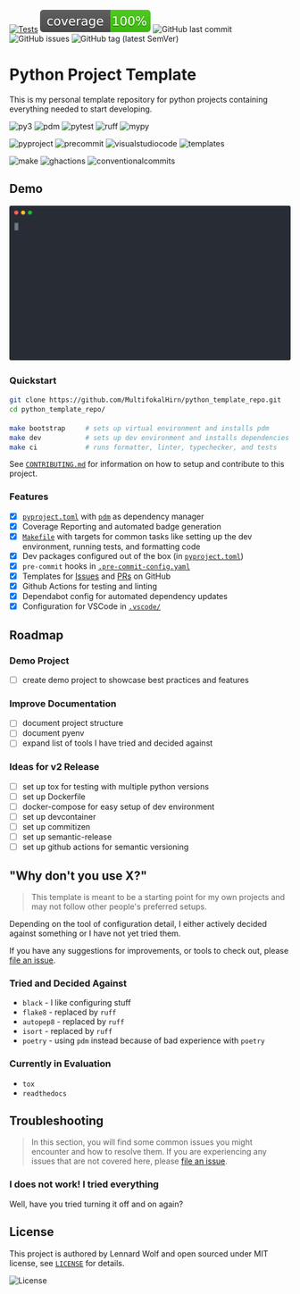 [![Tests](https://github.com/MultifokalHirn/python_template_repo/actions/workflows/python-checks.yaml/badge.svg?branch=main)](https://github.com/MultifokalHirn/python_template_repo/actions/workflows/python-checks.yaml)
![Coverage](./docs/img/coverage.svg)
![GitHub last commit](https://img.shields.io/github/last-commit/MultifokalHirn/python_template_repo)
![GitHub issues](https://img.shields.io/github/issues/MultifokalHirn/python_template_repo)
![GitHub tag (latest SemVer)](https://img.shields.io/github/v/tag/MultifokalHirn/python_template_repo)

# Python Project Template

This is my personal template repository for python projects containing everything needed to start developing.

<!-- - Base Setup for Python Development
- Development and CI tools already Set Up
- Sensible Configuration out of the Box -->

![py3](https://img.shields.io/badge/python->=3.11.0-3776AB?logo=python&logoColor=FFFFFF&style=flat-square)
![pdm](https://img.shields.io/badge/depedency_manager-pdm-blueviolet?logoColor=FFFFFF&style=flat-square)
![pytest](https://img.shields.io/badge/test%20suite-pytest-0A9EDC?logo=pytest&logoColor=FFFFFF&style=flat-square)
![ruff](https://img.shields.io/badge/linter-ruff-006400?&style=flat-square)
![mypy](https://img.shields.io/badge/typechecker-mypy-blue?&style=flat-square)

![pyproject](https://img.shields.io/badge/pyproject.toml-000000?logo=python&style=flat-square)
![precommit](https://img.shields.io/badge/.pre--commit--config.yaml-000000?logo=precommit&style=flat-square)
![visualstudiocode](https://img.shields.io/badge/-.vscode/-000000?logo=visualstudiocode&logoColor=007ACC&style=flat-square)
![templates](https://img.shields.io/badge/Templates-000000?logo=github&logoColor=FFFFFF&style=flat-square)
<!-- ![editorconfig](https://img.shields.io/badge/-.editorconfig-000000?logo=editorconfig&style=flat-square) -->

![make](https://img.shields.io/badge/Makefile-FFFFFF?logo=gnu&logoColor=A42E2B&style=flat-square)
![ghactions](https://img.shields.io/badge/Github_Actions-FFFFFF?logo=githubactions&style=flat-square)
![conventionalcommits](https://img.shields.io/badge/Conventional%20Commits-FFFFFF?logo=conventionalcommits&style=flat-square)
<!-- ![docker](https://img.shields.io/badge/-Docker-FFFFFF?logo=docker&style=flat-square) -->
<!-- [![pre-commit](https://img.shields.io/badge/pre--commit-enabled-brightgreen?logo=pre-commit&logoColor=white&style=flat-square)](https://github.com/pre-commit/pre-commit&style=flat-square) -->
<!-- [![conventional-commits](https://img.shields.io/badge/Conventional%20Commits-1.0.0-yellow.svg&style=flat-square)](https://conventionalcommits.org&style=flat-square) -->

<!--
  - [`pyenv`](./.python-version)-->

<!-- [![semantic-release](https://img.shields.io/badge/%20%20%F0%9F%93%A6%F0%9F%9A%80-semantic--release-e10079.svg)](https://github.com/semantic-release/semantic-release) -->

  <!-- - `semantic-release` for automated versioning and changelog generation -->
<!-- - `commitizen` for version control and changelog generation -->

<!-- omit in toc
## Table of Contents
 -->

## Demo
>
[![asciicast](./docs/img/demo.svg)](https://asciinema.org/a/jJnVjjAALevmZBbgnWYGknz9b?autoplay=1&preload=1&loop=1)
<!-- omit in toc
TODO: embed as html to specify font family
 -->
### Quickstart

``` bash
git clone https://github.com/MultifokalHirn/python_template_repo.git
cd python_template_repo/

make bootstrap     # sets up virtual environment and installs pdm
make dev           # sets up dev environment and installs dependencies
make ci            # runs formatter, linter, typechecker, and tests
```

See [`CONTRIBUTING.md`](./CONTRIBUTING.md) for information on how to setup and contribute to this project.

### Features

- [x] [`pyproject.toml`](./pyproject.toml) with [`pdm`](https://pdm.fming.dev/) as dependency manager
- [x] Coverage Reporting and automated badge generation
- [x] [`Makefile`](./Makefile) with targets for common tasks like setting up the dev environment, running tests, and formatting code
- [x] Dev packages configured out of the box (in [`pyproject.toml`](./pyproject.toml))
- [x] `pre-commit` hooks in [`.pre-commit-config.yaml`](./.pre-commit-config.yaml)
- [x] Templates for [Issues](./.github/ISSUE_TEMPLATE.md) and [PRs](./.github/PULL_REQUEST_TEMPLATE.md) on GitHub
- [x] Github Actions for testing and linting
- [x] Dependabot config for automated dependency updates
- [x] Configuration for VSCode in [`.vscode/`](./.vscode)

## Roadmap

### Demo Project

- [ ] create demo project to showcase best practices and features

### Improve Documentation

- [ ] document project structure
- [ ] document pyenv
- [ ] expand list of tools I have tried and decided against

### Ideas for v2 Release

- [ ] set up tox for testing with multiple python versions
- [ ] set up Dockerfile
- [ ] docker-compose for easy setup of dev environment
- [ ] set up devcontainer
- [ ] set up commitizen
- [ ] set up semantic-release
- [ ] set up github actions for semantic versioning

<!-- ### Ideas for the Future

- [ ] find out how to sync templates with projects that use them? -->

## "Why don't you use X?"

> This template is meant to be a starting point for my own projects and may not follow other people's preferred setups.

Depending on the tool of configuration detail, I either actively decided against something or I have not yet tried them.

If you have any suggestions for improvements, or tools to check out, please [file an issue](https://github.com/MultifokalHirn/python_template_repo/issues).

### Tried and Decided Against

- `black` - I like configuring stuff
- `flake8` - replaced by `ruff`
- `autopep8` - replaced by `ruff`
- `isort` - replaced by `ruff`
- `poetry` - using `pdm` instead because of bad experience with `poetry`

### Currently in Evaluation

- `tox`
- `readthedocs`

## Troubleshooting

> In this section, you will find some common issues you might encounter and how to resolve them. If you are experiencing any issues that are not covered here, please [file an issue](https://github.com/MultifokalHirn/python_template_repo/issues).

### I does not work! I tried everything

Well, have you tried turning it off and on again?

## License

This project is authored by Lennard Wolf and open sourced under MIT license, see [`LICENSE`](./LICENSE) for details.

![License](https://img.shields.io/github/license/MultifokalHirn/python_template_repo)
